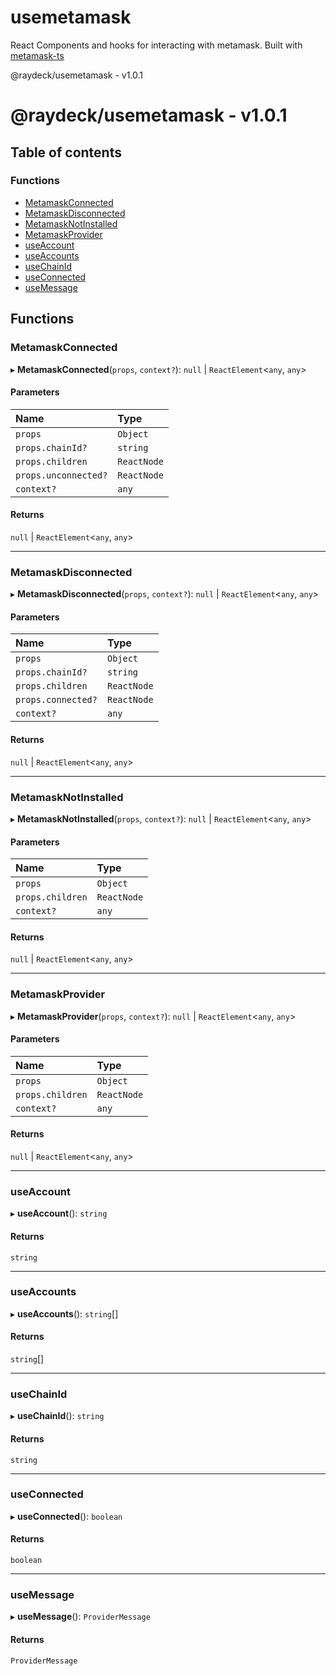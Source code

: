 
<a name="readmemd"></a>

# usemetamask
React Components and hooks for interacting with metamask. Built with [metamask-ts](https://npmjs.com/package/@raydeck/metamask-ts)

<a name="_librarymd"></a>

@raydeck/usemetamask - v1.0.1

# @raydeck/usemetamask - v1.0.1

## Table of contents

### Functions

- [MetamaskConnected](#metamaskconnected)
- [MetamaskDisconnected](#metamaskdisconnected)
- [MetamaskNotInstalled](#metamasknotinstalled)
- [MetamaskProvider](#metamaskprovider)
- [useAccount](#useaccount)
- [useAccounts](#useaccounts)
- [useChainId](#usechainid)
- [useConnected](#useconnected)
- [useMessage](#usemessage)

## Functions

### MetamaskConnected

▸ **MetamaskConnected**(`props`, `context?`): ``null`` \| `ReactElement`<`any`, `any`\>

#### Parameters

| Name | Type |
| :------ | :------ |
| `props` | `Object` |
| `props.chainId?` | `string` |
| `props.children` | `ReactNode` |
| `props.unconnected?` | `ReactNode` |
| `context?` | `any` |

#### Returns

``null`` \| `ReactElement`<`any`, `any`\>

___

### MetamaskDisconnected

▸ **MetamaskDisconnected**(`props`, `context?`): ``null`` \| `ReactElement`<`any`, `any`\>

#### Parameters

| Name | Type |
| :------ | :------ |
| `props` | `Object` |
| `props.chainId?` | `string` |
| `props.children` | `ReactNode` |
| `props.connected?` | `ReactNode` |
| `context?` | `any` |

#### Returns

``null`` \| `ReactElement`<`any`, `any`\>

___

### MetamaskNotInstalled

▸ **MetamaskNotInstalled**(`props`, `context?`): ``null`` \| `ReactElement`<`any`, `any`\>

#### Parameters

| Name | Type |
| :------ | :------ |
| `props` | `Object` |
| `props.children` | `ReactNode` |
| `context?` | `any` |

#### Returns

``null`` \| `ReactElement`<`any`, `any`\>

___

### MetamaskProvider

▸ **MetamaskProvider**(`props`, `context?`): ``null`` \| `ReactElement`<`any`, `any`\>

#### Parameters

| Name | Type |
| :------ | :------ |
| `props` | `Object` |
| `props.children` | `ReactNode` |
| `context?` | `any` |

#### Returns

``null`` \| `ReactElement`<`any`, `any`\>

___

### useAccount

▸ **useAccount**(): `string`

#### Returns

`string`

___

### useAccounts

▸ **useAccounts**(): `string`[]

#### Returns

`string`[]

___

### useChainId

▸ **useChainId**(): `string`

#### Returns

`string`

___

### useConnected

▸ **useConnected**(): `boolean`

#### Returns

`boolean`

___

### useMessage

▸ **useMessage**(): `ProviderMessage`

#### Returns

`ProviderMessage`
